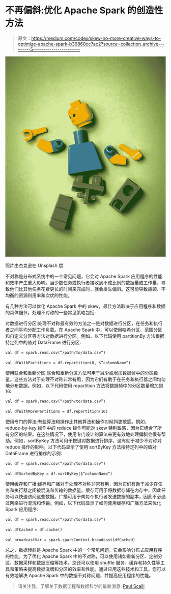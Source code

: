 # 不再偏斜:优化 Apache Spark 的创造性方法

> 原文：<https://medium.com/codex/skew-no-more-creative-ways-to-optimize-apache-spark-b39860cc7ac2?source=collection_archive---------5----------------------->

![](img/39bfca3c4837d081a323f5f848bfe6d7.png)

照片由杰克逊在 Unsplash 煨

不对称是分布式系统中的一个常见问题，它会对 Apache Spark 应用程序的性能和效率产生重大影响。当少数任务或执行者接收到不成比例的数据量或工作量，导致他们比其他任务花费更长的时间来完成时，就会发生偏斜。这可能导致瓶颈、不均衡的资源利用率和次优的性能。

有几种方法可以优化 Apache Spark 中的 skew，最佳方法取决于应用程序和数据的具体细节。处理不对称的一些常见策略包括:

对数据进行分区:处理不对称最有效的方法之一是对数据进行分区，在任务和执行者之间平均分配工作负载。在 Apache Spark 中，可以使用哈希分区、范围分区和自定义分区等方法对数据进行分区。例如，以下代码使用 partitionBy 方法根据特定列中的值对 DataFrame 进行分区:

```
val df = spark.read.csv(“/path/to/data.csv”)

val dfWithPartitions = df.repartition(8, $”columnName”)
```

使用联合和重新分区:联合和重新分区方法可用于减少或增加数据帧中的分区数量。这些方法对于处理不对称非常有用，因为它们有助于在任务和执行器之间均匀地分布数据。例如，以下代码使用 repartition 方法将数据帧中的分区数量增加到 16:

```
val df = spark.read.csv(“/path/to/data.csv”)

val dfWithMorePartitions = df.repartition(16)
```

使用专门的算法:有些算法和操作比其他算法和操作对倾斜更敏感。例如，reduce-by-key 操作中的 reduce 操作可能对 skew 特别敏感，因为它组合了所有分区的结果。在这些情况下，使用专门设计的算法来更有效地处理偏斜会很有帮助。例如，sortByKey 方法可用于按键对数据进行排序，这有助于减少不对称对 reduce 操作的影响。以下代码显示了使用 sortByKey 方法按特定列中的值对 DataFrame 进行排序的示例:

```
val df = spark.read.csv(“/path/to/data.csv”)

val dfSortedByKey = df.sortByKey($”columnName”)
```

使用缓存和广播:缓存和广播对于处理不对称非常有用，因为它们有助于减少在任务和执行器之间被混洗和传输的数据量。缓存可用于将数据存储在内存中，因此任务可以快速访问这些数据。广播可用于向每个执行者发送数据的副本，因此不必通过网络进行混洗和传输。例如，以下代码显示了如何使用缓存和广播方法来优化 Spark 应用程序:

```
val df = spark.read.csv(“/path/to/data.csv”)

val dfCached = df.cache()

val broadcastVar = spark.sparkContext.broadcast(dfCached)
```

总之，数据倾斜是 Apache Spark 中的一个常见问题，它会影响分布式应用程序的性能。为了优化 Apache Spark 中的不对称，可以使用诸如重新分区、定制分区、数据采样和数据压缩等技术。您还可以使用 shuffle 服务、缓存和持久性等工具和策略来提高数据洗牌和分区的效率和性能。通过应用这些技术和工具，您可以有效地解决 Apache Spark 中的数据不对称问题，并提高应用程序的性能。

> 请关注我，了解关于数据工程和数据科学的最新消息: [Paul Scalli](https://medium.com/u/1578151e227b?source=post_page-----b39860cc7ac2--------------------------------)